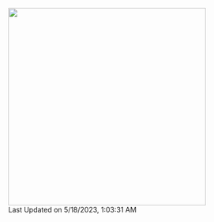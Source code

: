 <!---
- 👋 Hi, I’m @Khitoshi
- 👀 I’m interested in ...
- 🌱 I’m currently learning ...
- 💞️ I’m looking to collaborate on ...
- 📫 How to reach me ...

--->

<!---
Khitoshi/Khitoshi is a ✨ special ✨ repository because its `README.md` (this file) appears on your GitHub profile.
You can click the Preview link to take a look at your changes.
--->

<!--START_SECTION:lapras-card-->
<a href="https://lapras.com/public/ZTOIXW9" target="_blank" rel="noopener noreferrer"><img src="https://lapras-card-generator.vercel.app/api/svg?e=3.14&b=3.36&i=3.05&b1=%23232323&b2=%236d6d6d&i1=%23212121&i2=%23818181&l=en" width="400" ></a>  
Last Updated on 5/18/2023, 1:03:31 AM
<!--END_SECTION:lapras-card-->
